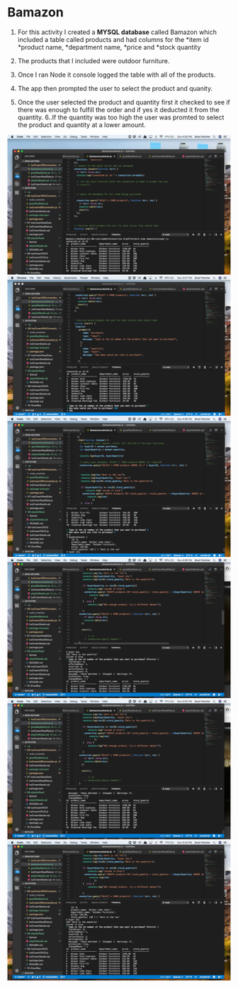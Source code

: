 # Bamazon
1. For this activity I created a **MYSQL database** called Bamazon which included a table called products and had columns for the *item id 
*product name, 
*department name, 
*price and 
*stock quantity 
2. The products that I included were outdoor furniture.

3. Once I ran Node it console logged the table with all of the products. 
4. The app then prompted the user to select the product and quanity.
5. Once the user selected the product and quantity first it checked to see if there was enough to fulfill the order and if yes it deducted it from the quantity. 
6..If the quantity was too high the user was promted to select the product and quantity at a lower amount. 

![](images/pic1.png)
![](images/pic2.png)
![](images/pic3.png)
![](images/pic4.png)
![](images/pic5.png)
![](images/pic6.png)
